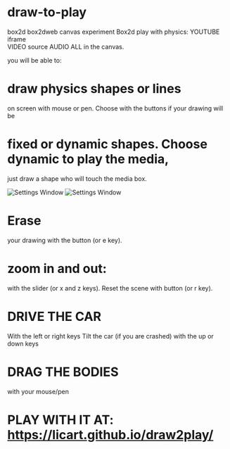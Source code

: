 # draw-to-play
box2d box2dweb canvas experiment
Box2d play with physics:
YOUTUBE iframe  
VIDEO source 
AUDIO 
ALL in the canvas.

you will be able to:
# draw physics shapes or lines 
on screen with mouse or pen.
Choose with the buttons if your drawing will be 
# fixed or dynamic shapes. Choose dynamic to play the media,
just draw a shape who will touch the media box.

![Settings Window](https://raw.github.com/licart/draw-to-play/gh-pages/Capturedraw.PNG)
![Settings Window](https://raw.github.com/licart/draw-to-play/gh-pages/Capturedraw2.PNG)

# Erase 
your drawing with the button (or e key).

# zoom in and out: 
with the slider (or x and z keys).
Reset the scene with button (or r key).

# DRIVE THE CAR 
With the left or right keys
Tilt the car (if you are crashed) with the up or down keys
# DRAG THE BODIES 
with your mouse/pen

# PLAY WITH IT AT: https://licart.github.io/draw2play/

